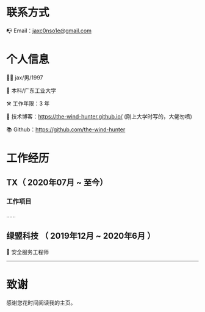 # 联系方式

:mailbox_with_no_mail:	Email：[jaxc0nso1e@gmail.com](mailto:jaxc0nso1e@gmail.com)

# 个人信息

:man_astronaut:	jax/男/1997

:school:	本科/广东工业大学

:hammer_and_pick:	工作年限：3 年

:book:	技术博客：https://the-wind-hunter.github.io/  (刚上大学时写的，大佬勿喷)

:books:	Github：https://github.com/the-wind-hunter


# 工作经历

## TX（ 2020年07月 ~ 至今）

### 工作项目 

......


## 绿盟科技 （ 2019年12月 ~ 2020年6月 ）

:construction_worker:	安全服务工程师 

---

# 致谢

感谢您花时间阅读我的主页。
